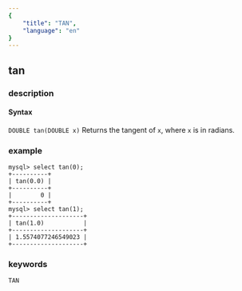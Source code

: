 ```yaml
---
{
    "title": "TAN",
    "language": "en"
}
---
```


<!-- 
Licensed to the Apache Software Foundation (ASF) under one
or more contributor license agreements.  See the NOTICE file
distributed with this work for additional information
regarding copyright ownership.  The ASF licenses this file
to you under the Apache License, Version 2.0 (the
"License"); you may not use this file except in compliance
with the License.  You may obtain a copy of the License at
  http://www.apache.org/licenses/LICENSE-2.0
Unless required by applicable law or agreed to in writing,
software distributed under the License is distributed on an
"AS IS" BASIS, WITHOUT WARRANTIES OR CONDITIONS OF ANY
KIND, either express or implied.  See the License for the
specific language governing permissions and limitations
under the License.
-->

## tan

### description
#### Syntax

`DOUBLE tan(DOUBLE x)`
Returns the tangent of `x`, where `x` is in radians.

### example

```
mysql> select tan(0);
+----------+
| tan(0.0) |
+----------+
|        0 |
+----------+
mysql> select tan(1);
+--------------------+
| tan(1.0)           |
+--------------------+
| 1.5574077246549023 |
+--------------------+
```

### keywords
	TAN
